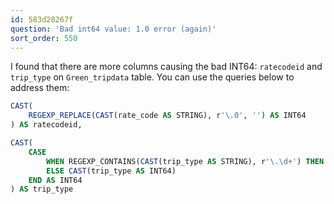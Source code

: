 ```yaml
---
id: 583d28267f
question: 'Bad int64 value: 1.0 error (again)'
sort_order: 550
---
```


I found that there are more columns causing the bad INT64: `ratecodeid` and `trip_type` on `Green_tripdata` table. You can use the queries below to address them:

```sql
CAST(
    REGEXP_REPLACE(CAST(rate_code AS STRING), r'\.0', '') AS INT64
) AS ratecodeid,

CAST(
    CASE
        WHEN REGEXP_CONTAINS(CAST(trip_type AS STRING), r'\.\d+') THEN NULL
        ELSE CAST(trip_type AS INT64)
    END AS INT64
) AS trip_type
```